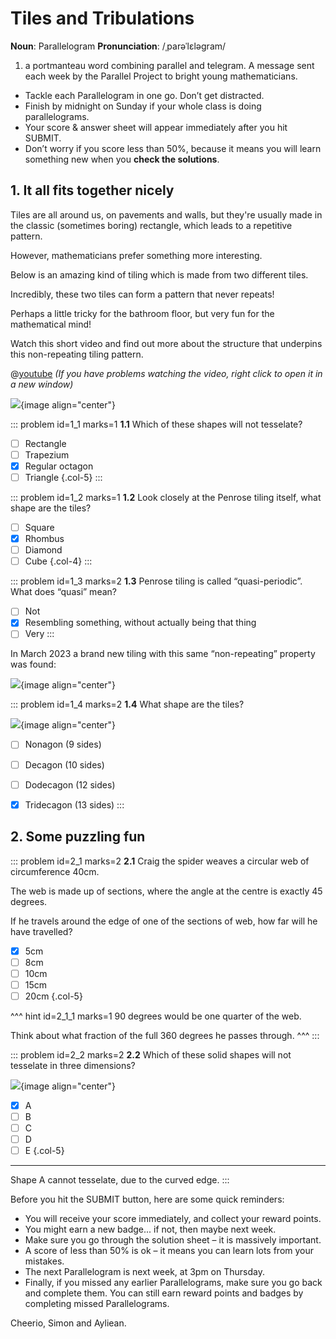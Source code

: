 # Tiles and Tribulations

<div class="dictionary">

__Noun__: Parallelogram
__Pronunciation__: /ˌparəˈlɛləɡram/

1. a portmanteau word combining parallel and telegram. A message sent each
week by the Parallel Project to bright young mathematicians.

</div>

*	Tackle each Parallelogram in one go. Don’t get distracted.
*	Finish by midnight on Sunday if your whole class is doing parallelograms.
*	Your score & answer sheet will appear immediately after you hit SUBMIT.
*	Don’t worry if you score less than 50%, because it means you will learn something new when you __check the solutions__.


## 1. It all fits together nicely

Tiles are all around us, on pavements and walls, but they're usually made in the classic (sometimes boring) rectangle, which leads to a repetitive pattern.  

However, mathematicians prefer something more interesting.  

Below is an amazing kind of tiling which is made from two different tiles.  

Incredibly, these two tiles can form a pattern that never repeats!  

Perhaps a little tricky for the bathroom floor, but very fun for the mathematical mind!  

Watch this short video and find out more about the structure that underpins this non-repeating tiling pattern.  

@[youtube](sLQrHz7CQf4?rel=0) _(If you have problems watching the video, right click to open it in a new window)_

![](/resources/6-32-tiles-tribulations/1-penrose.png){image align="center"}

::: problem id=1_1 marks=1
__1.1__ Which of these shapes will not tesselate?

* [ ] Rectangle
* [ ] Trapezium
* [x] Regular octagon
* [ ] Triangle
{.col-5}
:::

::: problem id=1_2 marks=1
__1.2__ Look closely at the Penrose tiling itself, what shape are the tiles?

* [ ] Square
* [x] Rhombus
* [ ] Diamond
* [ ] Cube
{.col-4}
:::

::: problem id=1_3 marks=2
__1.3__ Penrose tiling is called “quasi-periodic”. What does “quasi” mean?

* [ ] Not
* [x] Resembling something, without actually being that thing
* [ ] Very
:::

In March 2023 a brand new tiling with this same “non-repeating” property was found:

![](/resources/6-32-tiles-tribulations/1-3-hat.png){image align="center"}

::: problem id=1_4 marks=2
__1.4__ What shape are the tiles?

![](/resources/6-32-tiles-tribulations/1-4-hat.png){image align="center"}

* [ ] Nonagon (9 sides)
* [ ] Decagon (10 sides)
* [ ] Dodecagon (12 sides)
* [x] Tridecagon (13 sides)
:::


## 2. Some puzzling fun

::: problem id=2_1 marks=2
__2.1__ Craig the spider weaves a circular web of circumference 40cm.  

The web is made up of sections, where the angle at the centre is exactly 45 degrees.  

If he travels around the edge of one of the sections of web, how far will he have travelled?  

* [x] 5cm
* [ ] 8cm
* [ ] 10cm
* [ ] 15cm
* [ ] 20cm
{.col-5}

^^^ hint id=2_1_1 marks=1
90 degrees would be one quarter of the web.  

Think about what fraction of the full 360 degrees he passes through.
^^^
:::

::: problem id=2_2 marks=2
__2.2__ Which of these solid shapes will not tesselate in three dimensions?

![](/resources/6-32-tiles-tribulations/2-2-tesselate.jpg){image align="center"}

* [x] A
* [ ] B
* [ ] C
* [ ] D
* [ ] E
{.col-5}

---

Shape A cannot tesselate, due to the curved edge.
:::


Before you hit the SUBMIT button, here are some quick reminders:

*	You will receive your score immediately, and collect your reward points.
*	You might earn a new badge... if not, then maybe next week.
*	Make sure you go through the solution sheet – it is massively important.
*	A score of less than 50% is ok – it means you can learn lots from your mistakes.
*	The next Parallelogram is next week, at 3pm on Thursday.
*	Finally, if you missed any earlier Parallelograms, make sure you go back and complete them. You can still earn reward points and badges by completing missed Parallelograms.

Cheerio,
Simon and Ayliean.